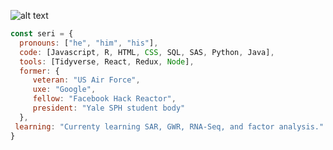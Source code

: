 ![alt text](https://raw.githubusercontent.com/neonseri/neonseri/master/chaotic_banner.png)

```javascript
const seri = {
  pronouns: ["he", "him", "his"],
  code: [Javascript, R, HTML, CSS, SQL, SAS, Python, Java],
  tools: [Tidyverse, React, Redux, Node],
  former: {
     veteran: "US Air Force",
     uxe: "Google",
     fellow: "Facebook Hack Reactor",
     president: "Yale SPH student body" 
  },
 learning: "Currenty learning SAR, GWR, RNA-Seq, and factor analysis."
}
```
